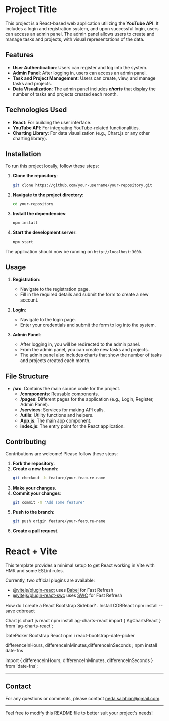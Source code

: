 # Project Title

This project is a React-based web application utilizing the **YouTube API**. It includes a login and registration system, and upon successful login, users can access an admin panel. The admin panel allows users to create and manage tasks and projects, with visual representations of the data.

## Features

- **User Authentication**: Users can register and log into the system.
- **Admin Panel**: After logging in, users can access an admin panel.
- **Task and Project Management**: Users can create, view, and manage tasks and projects.
- **Data Visualization**: The admin panel includes ***charts*** that display the number of tasks and projects created each month.

## Technologies Used

- **React**: For building the user interface.
- **YouTube API**: For integrating YouTube-related functionalities.
- **Charting Library**: For data visualization (e.g., Chart.js or any other charting library).

## Installation

To run this project locally, follow these steps:

1. **Clone the repository**:
    ```bash
    git clone https://github.com/your-username/your-repository.git
    ```

2. **Navigate to the project directory**:
    ```bash
    cd your-repository
    ```

3. **Install the dependencies**:
    ```bash
    npm install
    ```

4. **Start the development server**:
    ```bash
    npm start
    ```

The application should now be running on `http://localhost:3000`.

## Usage

1. **Registration**:
    - Navigate to the registration page.
    - Fill in the required details and submit the form to create a new account.

2. **Login**:
    - Navigate to the login page.
    - Enter your credentials and submit the form to log into the system.

3. **Admin Panel**:
    - After logging in, you will be redirected to the admin panel.
    - From the admin panel, you can create new tasks and projects.
    - The admin panel also includes charts that show the number of tasks and projects created each month.

## File Structure

- **/src**: Contains the main source code for the project.
  - **/components**: Reusable components.
  - **/pages**: Different pages for the application (e.g., Login, Register, Admin Panel).
  - **/services**: Services for making API calls.
  - **/utils**: Utility functions and helpers.
  - **App.js**: The main app component.
  - **index.js**: The entry point for the React application.

## Contributing

Contributions are welcome! Please follow these steps:

1. **Fork the repository**.
2. **Create a new branch**:
    ```bash
    git checkout -b feature/your-feature-name
    ```
3. **Make your changes**.
4. **Commit your changes**:
    ```bash
    git commit -m 'Add some feature'
    ```
5. **Push to the branch**:
    ```bash
    git push origin feature/your-feature-name
    ```
6. **Create a pull request**.



# React + Vite

This template provides a minimal setup to get React working in Vite with HMR and some ESLint rules.

Currently, two official plugins are available:

- [@vitejs/plugin-react](https://github.com/vitejs/vite-plugin-react/blob/main/packages/plugin-react/README.md) uses [Babel](https://babeljs.io/) for Fast Refresh
- [@vitejs/plugin-react-swc](https://github.com/vitejs/vite-plugin-react-swc) uses [SWC](https://swc.rs/) for Fast Refresh


How do I create a React Bootstrap Sidebar?
. Install CDBReact npm install --save cdbreact

Chart js
chart js react npm install ag-charts-react import { AgChartsReact } from 'ag-charts-react';

DatePicker Bootstrap React
npm i react-bootstrap-date-picker

differenceInHours, differenceInMinutes,differenceInSeconds ;
npm install date-fns

import { differenceInHours, differenceInMinutes, differenceInSeconds } from 'date-fns';

---

## Contact

For any questions or comments, please contact [neda.salahian@gmail.com](mailto:neda.salahian@gmail.com).

---

Feel free to modify this README file to better suit your project's needs!
